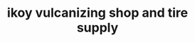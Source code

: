 ---
title: "ikoy vulcanizing shop and tire supply"
url: /lambunao/ikoy-vulcanizing-shop-and-tire-supply/
shop: tyres
---